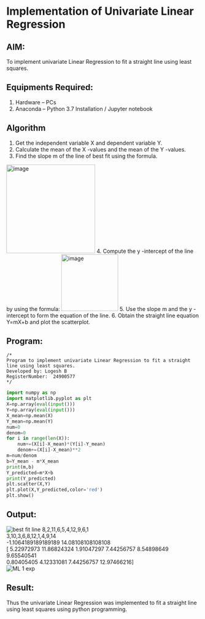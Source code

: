 # Implementation of Univariate Linear Regression
## AIM:
To implement univariate Linear Regression to fit a straight line using least squares.

## Equipments Required:
1. Hardware – PCs
2. Anaconda – Python 3.7 Installation / Jupyter notebook

## Algorithm
1. Get the independent variable X and dependent variable Y.
2. Calculate the mean of the X -values and the mean of the Y -values.
3. Find the slope m of the line of best fit using the formula. 
<img width="231" alt="image" src="https://user-images.githubusercontent.com/93026020/192078527-b3b5ee3e-992f-46c4-865b-3b7ce4ac54ad.png">
4. Compute the y -intercept of the line by using the formula:
<img width="148" alt="image" src="https://user-images.githubusercontent.com/93026020/192078545-79d70b90-7e9d-4b85-9f8b-9d7548a4c5a4.png">
5. Use the slope m and the y -intercept to form the equation of the line.
6. Obtain the straight line equation Y=mX+b and plot the scatterplot.

## Program:
```
/*
Program to implement univariate Linear Regression to fit a straight line using least squares.
Developed by: Logesh B
RegisterNumber:  24900577
*/
```
```.py
import numpy as np
import matplotlib.pyplot as plt
X=np.array(eval(input()))
Y=np.array(eval(input()))
X_mean=np.mean(X)
Y_mean=np.mean(Y)
num=0
denom=0
for i in range(len(X)):
    num+=(X[i]-X_mean)*(Y[i]-Y_mean)
    denom+=(X[i]-X_mean)**2
m=num/denom
b=Y_mean - m*X_mean
print(m,b)
Y_predicted=m*X+b
print(Y_predicted)
plt.scatter(X,Y)
plt.plot(X,Y_predicted,color='red')
plt.show()
```
## Output:
![best fit line](sam.png)
8,2,11,6,5,4,12,9,6,1  
3,10,3,6,8,12,1,4,9,14  
-1.1064189189189189 14.08108108108108  
[ 5.22972973 11.86824324  1.91047297  7.44256757  8.54898649  9.65540541  
  0.80405405  4.12331081  7.44256757 12.97466216]  
  ![ML 1 exp](https://github.com/user-attachments/assets/ca8b2036-97aa-4388-90e5-87c9ec46c78a)


## Result:
Thus the univariate Linear Regression was implemented to fit a straight line using least squares using python programming.
